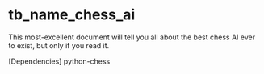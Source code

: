 # tb_name_chess_ai
This most-excellent document will tell you all about the best chess AI ever to exist, but only if you read it.








[Dependencies]
python-chess